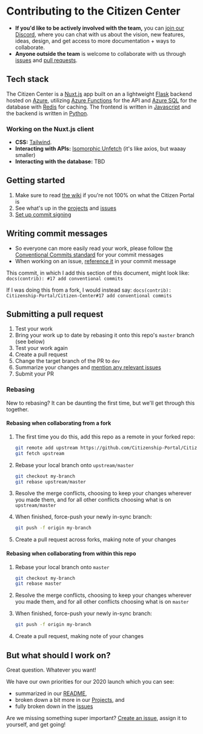 # Contributing to the Citizen Center

- **If you'd like to be actively involved with the team,** you can [join our Discord](https://discord.gg/n74rXDV), where you can chat with us about the vision, new features, ideas, design, and get access to more documentation + ways to collaborate.
- **Anyone outside the team** is welcome to collaborate with us through [issues](https://github.com/Citizenship-Portal/Citizen-Center/issues) and [pull requests](https://help.github.com/en/github/collaborating-with-issues-and-pull-requests/creating-a-pull-request-from-a-fork).

## Tech stack

The Citizen Center is a [Nuxt.js](https://nuxtjs.org/) app built on an a lightweight [Flask](https://github.com/pallets/flask) backend hosted on [Azure](https://azure.microsoft.com/en-us/), utilizing [Azure Functions](https://docs.microsoft.com/en-us/azure/azure-functions/functions-overview) for the API and [Azure SQL](https://docs.microsoft.com/en-us/azure/azure-sql/database/) for the database with [Redis](https://redis.io/documentation) for caching. The frontend is written in [Javascript](https://developer.mozilla.org/en-US/docs/Web/JavaScript) and the backend is written in [Python](https://docs.python.org/3/).

### Working on the Nuxt.js client

- **CSS:** [Tailwind](https://tailwindcss.com/#what-is-tailwind).
- **Interacting with APIs:** [Isomorphic Unfetch](https://github.com/developit/unfetch/tree/master/packages/isomorphic-unfetch) (it's like axios, but waaay smaller)
- **Interacting with the database:** TBD

## Getting started

1. Make sure to read [the wiki](https://github.com/https://github.com/Citizenship-Portal/Citizen-Center/wiki) if you're not 100% on what the Citizen Portal is
2. See what's up in the [projects](https://github.com/Citizenship-Portal/Citizen-Center/projects) and [issues](https://github.com/Citizenship-Portal/Citizen-Center/issues)
3. [Set up commit signing](https://help.github.com/en/github/authenticating-to-github/signing-commits)

## Writing commit messages

- So everyone can more easily read your work, please follow [the Conventional Commits standard](https://www.conventionalcommits.org/) for your commit messages
- When working on an issue, [reference it](https://help.github.com/en/github/writing-on-github/autolinked-references-and-urls#issues-and-pull-requests) in your commit message

This commit, in which I add this section of this document, might look like:
`docs(contrib): #17 add conventional commits`

If I was doing this from a fork, I would instead say:
`docs(contrib): Citizenship-Portal/Citizen-Center#17 add conventional commits`

## Submitting a pull request

1. Test your work
2. Bring your work up to date by rebasing it onto this repo's `master` branch (see below)
3. Test your work again
4. Create a pull request
5. Change the target branch of the PR to `dev`
6. Summarize your changes and [mention any relevant issues](https://help.github.com/en/github/writing-on-github/autolinked-references-and-urls#issues-and-pull-requests)
7. Submit your PR

### Rebasing

New to rebasing? It can be daunting the first time, but we'll get through this together.

#### Rebasing when collaborating from a fork

1. The first time you do this, add this repo as a remote in your forked repo:

   ```sh
   git remote add upstream https://github.com/Citizenship-Portal/Citizen-Center.git
   git fetch upstream
   ```

2. Rebase your local branch onto `upstream/master`

   ```sh
   git checkout my-branch
   git rebase upstream/master
   ```

3. Resolve the merge conflicts, choosing to keep your changes wherever you made them, and for all other conflicts choosing what is on `upstream/master`
4. When finished, force-push your newly in-sync branch:

   ```sh
   git push -f origin my-branch
   ```

5. Create a pull request across forks, making note of your changes

#### Rebasing when collaborating from within this repo

1. Rebase your local branch onto `master`

   ```sh
   git checkout my-branch
   git rebase master
   ```

2. Resolve the merge conflicts, choosing to keep your changes wherever you made them, and for all other conflicts choosing what is on `master`
3. When finished, force-push your newly in-sync branch:

   ```sh
   git push -f origin my-branch
   ```

4. Create a pull request, making note of your changes

## But what should I work on?

Great question. Whatever you want!

We have our own priorities for our 2020 launch which you can see:

- summarized in our [README](https://github.com/Citizenship-Portal/Citizen-Center/blob/master/README.md),
- broken down a bit more in our [Projects](https://github.com/Citizenship-Portal/Citizen-Center/projects), and
- fully broken down in the [issues](https://github.com/Citizenship-Portal/Citizen-Center/issues)

Are we missing something super important? [Create an issue](https://github.com/Citizenship-Portal/Citizen-Center/issues/new), assign it to yourself, and get going!
